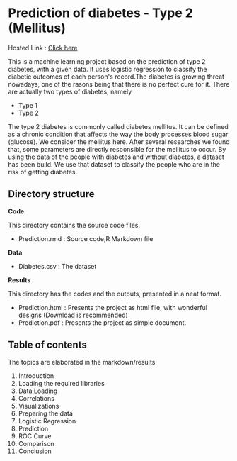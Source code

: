 # Prediction of diabetes - Type 2 (Mellitus)
Hosted Link : [Click here](http://rpubs.com/SridharCR/diabetes-prediction)

This is a machine learning project based on the prediction of type 2 diabetes, with a given data. It uses logistic regression to classify the diabetic outcomes of each person's record.The diabetes is growing threat nowadays, one of the rasons being that there is no perfect cure for it. There are actually two types of diabetes, namely
  - Type 1
  - Type 2

The type 2 diabetes is commonly called diabetes mellitus. It can be defined as a chronic condition that affects the way the body processes blood sugar (glucose). We consider the mellitus here. After several researches we found that, some parameters are directly responsible for the mellitus to occur. By using the data of the people with diabetes and without diabetes, a dataset has been build.
We use that dataset to classify the people who are in the risk of getting diabetes.

## Directory structure
**Code**

This directory contains the source code files.
- Prediction.rmd : Source code,R Markdown file

**Data**
- Diabetes.csv : The dataset

**Results**

This directory has the codes and the outputs, presented in a neat format.
- Prediction.html : Presents the project as html file, with wonderful designs (Download is recommended)
- Prediction.pdf : Presents the project as simple document.

## Table of contents
The topics are elaborated in the markdown/results
1. Introduction
2. Loading the required libraries
3. Data Loading
4. Correlations
5. Visualizations
6. Preparing the data
7. Logistic Regression
8. Prediction
9. ROC Curve
10. Comparison 
11. Conclusion

